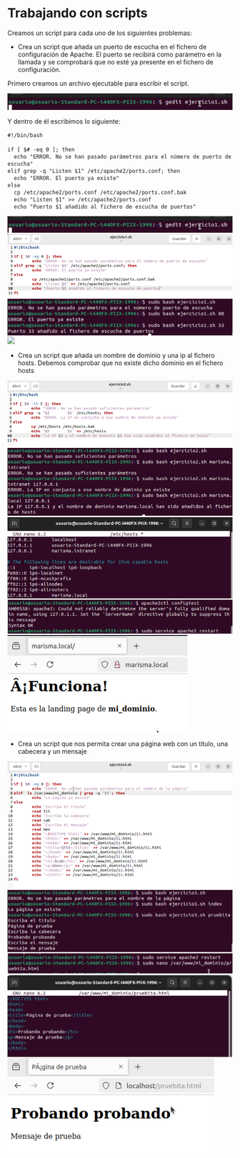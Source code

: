 # Trabajando con scripts

Creamos un script para cada uno de los siguientes problemas:

+ Crea un script que añada un puerto de escucha en el fichero de configuración de Apache. El puerto se recibirá como parámetro en la llamada y se comprobará que no esté ya presente en el fichero de configuración.

Primero creamos un archivo ejecutable para escribir el script.

![](/Tema1/img/Screenshot_44.png)

Y dentro de él escribimos lo siguiente:

```
#!/bin/bash

if [ $# -eq 0 ]; then
  echo "ERROR. No se han pasado parámetros para el número de puerto de escucha"
elif grep -q "Listen $1" /etc/apache2/ports.conf; then
  echo "ERROR. El puerto ya existe"
else
  cp /etc/apache2/ports.conf /etc/apache2/ports.conf.bak
  echo "Listen $1" >> /etc/apache2/ports.conf
  echo "Puerto $1 añadido al fichero de escucha de puertos"
```

![](/Tema1/img/Screenshot_44.png)
![](/Tema1/img/Screenshot_45.png)
![](/Tema1/img/Screenshot_46.png)
![](/Tema1/img/Screenshot_44.1.png)

+ Crea un script que añada un nombre de dominio y una ip al fichero hosts. Debemos comprobar que no existe dicho dominio en el fichero hosts

![](/Tema1/img/Screenshot_47.png)
![](/Tema1/img/Screenshot_48.png)
![](/Tema1/img/Screenshot_49.png)
![](/Tema1/img/Screenshot_50.png)
![](/Tema1/img/Screenshot_51.png)

+ Crea un script que nos permita crear una página web con un título, una cabecera y un mensaje

![](/Tema1/img/Screenshot_52.png)
![](/Tema1/img/Screenshot_53.png)
![](/Tema1/img/Screenshot_54.png)
![](/Tema1/img/Screenshot_55.png)
![](/Tema1/img/Screenshot_56.png)
